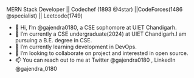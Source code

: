 
MERN Stack Developer || Codechef (1893 @4star) ||CodeForces(1486 @specialist) || Leetcode(1749)

- 👋 Hi, I’m @gajendra0180, a CSE sophomore at UIET Chandigarh.
- 👀 I’m currently a CSE undergraduate(2024) at UIET Chandigarh.I am pursuing a B.E. degree in CSE.
- 🌱 I’m currently learning development in DevOps.
- 💞️ I’m looking to collaborate on project and interested in open source.
- 📫 You can reach out to me at Twitter @gajendra0180 , LinkedIn @gajendra_0180

<!---
gajendra0180/gajendra0180 is a ✨ special ✨ repository because its `README.md` (this file) appears on your GitHub profile.
You can click the Preview link to take a look at your changes.
--->
